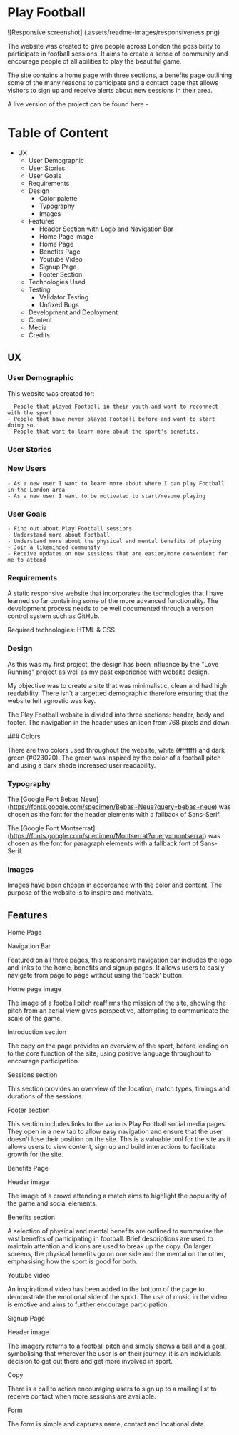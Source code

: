 # Play Football

![Responsive screenshot] (.assets/readme-images/responsiveness.png)



The website was created to give people across London the possibility to participate in football sessions. It aims to create a sense of community and encourage people of all abilities to play the beautiful game.

The site contains a home page with three sections, a benefits page outlining some of the many reasons to participate and a contact page that allows visitors to sign up and receive alerts about new sessions in their area.

A live version of the project can be found here - 

# Table of Content

+ UX
    + User Demographic
    + User Stories
    + User Goals
    + Requirements
    + Design
        + Color palette
        + Typography
        + Images
    + Features
        + Header Section with Logo and Navigation Bar
        + Home Page image
        + Home Page
        + Benefits Page
        + Youtube Video
        + Signup Page
        + Footer Section
    + Technologies Used
    + Testing
        + Validator Testing
        + Unfixed Bugs
    + Development and Deployment
    + Content
    + Media
    + Credits

## UX

### User Demographic

This website was created for:

    - People that played Football in their youth and want to reconnect with the sport.
    - People that have never played Football before and want to start doing so.
    - People that want to learn more about the sport's benefits.

### User Stories


### New Users

    - As a new user I want to learn more about where I can play Football in the London area
    - As a new user I want to be motivated to start/resume playing

### User Goals

    - Find out about Play Football sessions
    - Understand more about Football
    - Understand more about the physical and mental benefits of playing
    - Join a likeminded community
    - Receive updates on new sessions that are easier/more convenient for me to attend 

### Requirements

A static responsive website that incorporates the technologies that I have learned so far containing some of the more advanced functionality. The development process needs to be well documented through a version control system such as GitHub.

Required technologies: HTML & CSS

### Design

As this was my first project, the design has been influence by the "Love Running" project as well as my past experience with website design.

My objective was to create a site that was minimalistic, clean and had high readability. There isn't a targetted demographic therefore ensuring that the website felt agnostic was key.

The Play Football website is divided into three sections: header, body and footer. The navigation in the header uses an icon from 768 pixels and down.

### Colors

There are two colors used throughout the website, white (#ffffff) and dark green (#023020). The green was inspired by the color of a football pitch and using a dark shade increased user readability.

### Typography

The [Google Font Bebas Neue] (https://fonts.google.com/specimen/Bebas+Neue?query=bebas+neue) was chosen as the font for the header elements with a fallback of Sans-Serif.

The [Google Font Montserrat] (https://fonts.google.com/specimen/Montserrat?query=montserrat) was chosen as the font for paragraph elements with a fallback font of Sans-Serif.

### Images

Images have been chosen in accordance with the color and content. The purpose of the website is to inspire and motivate.

## Features

Home Page

Navigation Bar

Featured on all three pages, this responsive navigation bar includes the logo and links to the home, benefits and signup pages. It allows users to easily navigate from page to page without using the 'back' button.

Home page image

The image of a football pitch reaffirms the mission of the site, showing the pitch from an aerial view gives perspective, attempting to communicate the scale of the game.

Introduction section

The copy on the page provides an overview of the sport, before leading on to the core function of the site, using positive language throughout to encourage participation.

Sessions section

This section provides an overview of the location, match types, timings and durations of the sessions.

Footer section

This section includes links to the various Play Football social media pages. They open in a new tab to allow easy navigation and ensure that the user doesn't lose their position on the site.
This is a valuable tool for the site as it allows users to view content, sign up and build interactions to facilitate growth for the site.

Benefits Page

Header image

The image of a crowd attending a match aims to highlight the popularity of the game and social elements. 

Benefits section

A selection of physical and mental benefits are outlined to summarise the vast benefits of participating in football. Brief descriptions are used to maintain attention and icons are used to break up the copy. On larger screens, the physical benefits go on one side and the mental on the other, emphasising how the sport is good for both.

Youtube video

An inspirational video has been added to the bottom of the page to demonstrate the emotional side of the sport. The use of music in the video is emotive and aims to further encourage participation.

Signup Page

Header image

The imagery returns to a football pitch and simply shows a ball and a goal, symbolising that wherever the user is on their journey, it is an individuals decision to get out there and get more involved in sport.

Copy

There is a call to action encouraging users to sign up to a mailing list to receive contact when more sessions are available.

Form

The form is simple and captures name, contact and locational data.